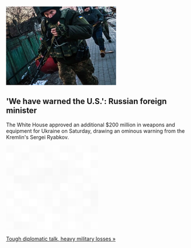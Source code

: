 
!['We have warned the U.S.': Russian foreign minister](./20220313115850.png)
## 'We have warned the U.S.': Russian foreign minister

The White House approved an additional $200 million in weapons and equipment for Ukraine on Saturday, drawing an ominous warning from the Kremlin's Sergei Ryabkov.

![pic](../square_bg.png)

[Tough diplomatic talk, heavy military losses »](https://www.yahoo.com/news/russia-intensifies-assault-warns-u-164742510.html)
